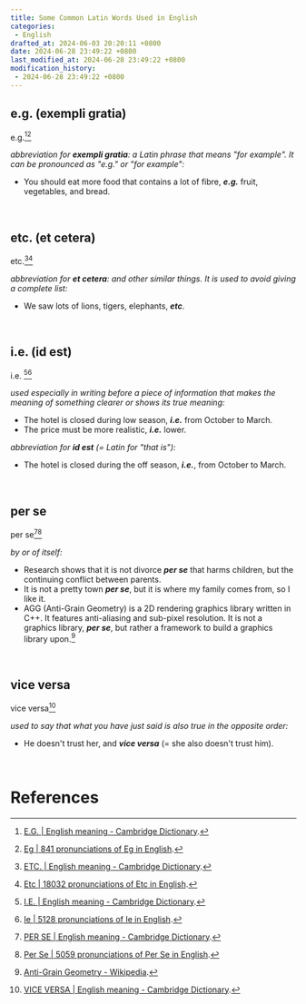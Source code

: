 ```yaml
---
title: Some Common Latin Words Used in English
categories:
 - English
drafted_at: 2024-06-03 20:20:11 +0800
date: 2024-06-28 23:49:22 +0800
last_modified_at: 2024-06-28 23:49:22 +0800
modification_history:
 - 2024-06-28 23:49:22 +0800
---
```



## e.g. (exempli gratia)

e.g.[^1][^4]

*abbreviation for **exempli gratia**: a Latin phrase that means "for example". It can be pronounced as "e.g." or "for example":*

- You should eat more food that contains a lot of fibre, ***e.g.*** fruit, vegetables, and bread.

<br>

## etc. (et cetera)

etc.[^8][^9]

*abbreviation for **et cetera**: and other similar things. It is used to avoid giving a complete list:*

- We saw lots of lions, tigers, elephants, ***etc***.

<br>

## i.e. (id est)

i.e. [^2][^3]

*used especially in writing before a piece of information that makes the meaning of something clearer or shows its true meaning:*

- The hotel is closed during low season, ***i.e.*** from October to March.
- The price must be more realistic, ***i.e.*** lower.

*abbreviation for **id est** (= Latin for "that is"):*

- The hotel is closed during the off season, ***i.e.***, from October to March.

<br>

## per se

per se[^5][^7]

*by or of itself:*

- Research shows that it is not divorce ***per se*** that harms children, but the continuing conflict between parents.
- It is not a pretty town ***per se***, but it is where my family comes from, so I like it.
- AGG (Anti-Grain Geometry) is a 2D rendering graphics library written in C\+\+. It features anti-aliasing and sub-pixel resolution. It is not a graphics library, ***per se***, but rather a framework to build a graphics library upon.[^6]

<br>

## vice versa

vice versa[^10]

*used to say that what you have just said is also true in the opposite order:*

- He doesn't trust her, and ***vice versa*** (= she also doesn't trust him).

<br>

# References

[^1]: [E.G. \| English meaning - Cambridge Dictionary](https://dictionary.cambridge.org/dictionary/english/eg?q=e.g.).
[^2]: [I.E. \| English meaning - Cambridge Dictionary](https://dictionary.cambridge.org/dictionary/english/ie).
[^3]: [Ie \| 5128 pronunciations of Ie in English](https://youglish.com/pronounce/i.e./english).
[^4]: [Eg \| 841 pronunciations of Eg in English](https://youglish.com/pronounce/e.g./english).
[^5]: [PER SE \| English meaning - Cambridge Dictionary](https://dictionary.cambridge.org/dictionary/english/per-se).
[^6]: [Anti-Grain Geometry - Wikipedia](https://en.wikipedia.org/wiki/Anti-Grain_Geometry).
[^7]: [Per Se \| 5059 pronunciations of Per Se in English](https://youglish.com/pronounce/per%20se/english).
[^8]: [ETC. \| English meaning - Cambridge Dictionary](https://dictionary.cambridge.org/dictionary/english/etc).
[^9]: [Etc \| 18032 pronunciations of Etc in English](https://youglish.com/pronounce/etc/english).
[^10]: [VICE VERSA \| English meaning - Cambridge Dictionary](https://dictionary.cambridge.org/dictionary/english/vice-versa).





